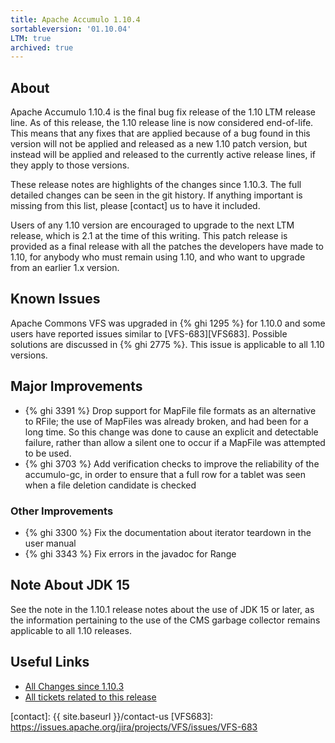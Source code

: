 ```yaml
---
title: Apache Accumulo 1.10.4
sortableversion: '01.10.04'
LTM: true
archived: true
---
```


## About

Apache Accumulo 1.10.4 is the final bug fix release of the 1.10 LTM release
line. As of this release, the 1.10 release line is now considered end-of-life.
This means that any fixes that are applied because of a bug found in this
version will not be applied and released as a new 1.10 patch version, but
instead will be applied and released to the currently active release lines, if
they apply to those versions.

These release notes are highlights of the changes since 1.10.3. The full
detailed changes can be seen in the git history. If anything important is
missing from this list, please [contact] us to have it included.

Users of any 1.10 version are encouraged to upgrade to the next LTM release,
which is 2.1 at the time of this writing. This patch release is provided as a
final release with all the patches the developers have made to 1.10, for
anybody who must remain using 1.10, and who want to upgrade from an earlier 1.x
version.

## Known Issues

Apache Commons VFS was upgraded in {% ghi 1295 %} for 1.10.0 and some users have reported
issues similar to [VFS-683][VFS683]. Possible solutions are discussed in {% ghi 2775 %}.
This issue is applicable to all 1.10 versions.

## Major Improvements

* {% ghi 3391 %} Drop support for MapFile file formats as an alternative to
  RFile; the use of MapFiles was already broken, and had been for a long time.
  So this change was done to cause an explicit and detectable failure, rather
  than allow a silent one to occur if a MapFile was attempted to be used.
* {% ghi 3703 %} Add verification checks to improve the reliability of the
  accumulo-gc, in order to ensure that a full row for a tablet was seen when a
  file deletion candidate is checked

### Other Improvements

* {% ghi 3300 %} Fix the documentation about iterator teardown in the user manual
* {% ghi 3343 %} Fix errors in the javadoc for Range

## Note About JDK 15

See the note in the 1.10.1 release notes about the use of JDK 15 or later, as
the information pertaining to the use of the CMS garbage collector remains
applicable to all 1.10 releases.

## Useful Links

* [All Changes since 1.10.3][all-changes]
* [All tickets related to this release][milestone]


[milestone]: https://github.com/apache/accumulo/projects/27
[all-changes]: https://github.com/apache/accumulo/compare/rel/1.10.3...apache:rel/1.10.4
[contact]: {{ site.baseurl }}/contact-us
[VFS683]: https://issues.apache.org/jira/projects/VFS/issues/VFS-683
